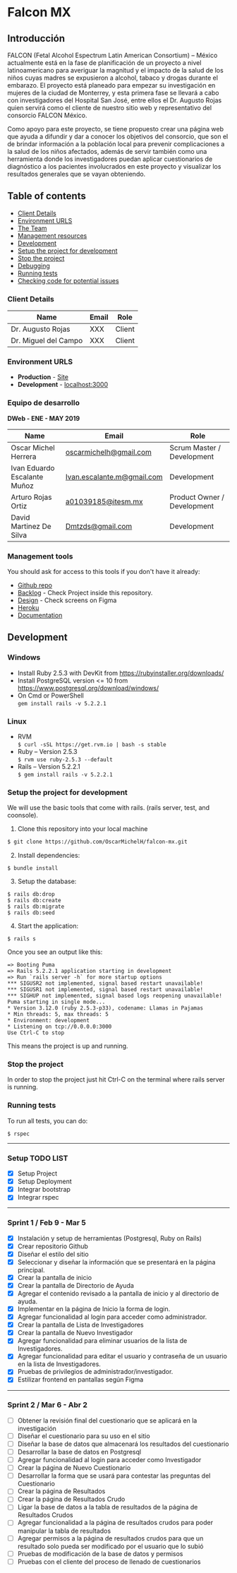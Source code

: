 # Falcon MX

## Introducción 
FALCON (Fetal Alcohol Espectrum Latin American Consortium) – México actualmente está en la fase de planificación de un proyecto a nivel latinoamericano para averiguar la magnitud y el impacto de la salud de los niños cuyas madres se expusieron a alcohol, tabaco y drogas durante el embarazo. El proyecto está planeado para empezar su investigación en mujeres de la ciudad de Monterrey, y esta primera fase se llevará a cabo con investigadores del Hospital San José, entre ellos el Dr. Augusto Rojas quien servirá como el cliente de nuestro sitio web y representativo del consorcio FALCON  México. 

Como apoyo para este proyecto, se tiene propuesto crear una página web que ayuda a difundir y dar a conocer los objetivos del consorcio, que son el de brindar información a la población local para prevenir complicaciones a la salud de los niños afectados, además de servir también como una herramienta donde los investigadores puedan aplicar cuestionarios de diagnóstico a los pacientes involucrados en este proyecto y visualizar los resultados generales que se vayan obteniendo.

## Table of contents

* [Client Details](#client-details)
* [Environment URLS](#environment-urls)
* [The Team](#team)
* [Management resources](#management-resources)
* [Development](#development)
* [Setup the project for development](#setup-the-project-for-development)
* [Stop the project](#stop-the-project)
* [Debugging](#debugging)
* [Running tests](#running-tests)
* [Checking code for potential issues](#checking-code-for-potential-issues)

### Client Details

| Name               	    | Email             | Role                |
| ------------------------- | ----------------- | ------------------  |
|  Dr. Augusto Rojas | XXX  | Client  |
|  Dr. Miguel del Campo | XXX  | Client  |

### Environment URLS

* **Production** - [Site](https://falcon-mx.herokuapp.com) 
* **Development** - [localhost:3000](localhost:3000)

### Equipo de desarrollo

**DWeb - ENE - MAY 2019**

| Name           				| Email             		| Role        |
| ---------------------------- 	| ------------------------- | ----------- |
| Oscar Michel Herrera 	| oscarmichelh@gmail.com	| Scrum Master / Development |
| Ivan Eduardo Escalante Muñoz | Ivan.escalante.m@gmail.com	| Development |
| Arturo Rojas Ortiz | a01039185@itesm.mx	| Product Owner / Development |
| David Martinez De Silva | Dmtzds@gmail.com | Development |

### Management tools

You should ask for access to this tools if you don't have it already:

* [Github repo](https://github.com/OscarMichelH/falcon-mx)
* [Backlog](#) - Check Project inside this repository.
* [Design](https://www.figma.com/file/M7cF5AJQcHuR9B5lUF7LsDlI/falcon-mx?node-id=0%3A1) - Check screens on Figma
* [Heroku](#) 
* [Documentation](https://docs.google.com/document/d/1jP-n8mDId2S0_CWuAF_EurVlkxabR36NJNl0eDVC1PQ/edit?usp=sharing)

## Development

### Windows
* Install Ruby 2.5.3 with DevKit from https://rubyinstaller.org/downloads/
* Install PostgreSQL version <= 10 from https://www.postgresql.org/download/windows/
* On Cmd or PowerShell
\
`gem install rails -v 5.2.2.1`

### Linux
* RVM
\
`$ curl -sSL https://get.rvm.io | bash -s stable`
* Ruby – Version 2.5.3
\
`$ rvm use ruby-2.5.3 --default`
* Rails – Version 5.2.2.1
\
`$ gem install rails -v 5.2.2.1`

### Setup the project for development

We will use the basic tools that come with rails. (rails server, test, and coonsole).

1. Clone this repository into your local machine

```bash
$ git clone https://github.com/OscarMichelH/falcon-mx.git
```
2. Install dependencies:

```
$ bundle install
````

3. Setup the database:
```
$ rails db:drop
$ rails db:create
$ rails db:migrate
$ rails db:seed
```

4. Start the application:

```
$ rails s
```

Once you see an output like this:

```
=> Booting Puma
=> Rails 5.2.2.1 application starting in development
=> Run `rails server -h` for more startup options
*** SIGUSR2 not implemented, signal based restart unavailable!
*** SIGUSR1 not implemented, signal based restart unavailable!
*** SIGHUP not implemented, signal based logs reopening unavailable!
Puma starting in single mode...
* Version 3.12.0 (ruby 2.5.3-p33), codename: Llamas in Pajamas
* Min threads: 5, max threads: 5
* Environment: development
* Listening on tcp://0.0.0.0:3000
Use Ctrl-C to stop
```

This means the project is up and running.

### Stop the project

In order to stop the project just hit Ctrl-C on the terminal where rails server is running.

### Running tests

To run all tests, you can do:

```
$ rspec 
```

---
### Setup TODO LIST
- [X] Setup Project
- [X] Setup Deployment
- [X] Integrar bootstrap
- [X] Integrar rspec

---

### Sprint 1 / Feb 9 - Mar 5
- [X] Instalación y setup de herramientas (Postgresql, Ruby on Rails)
- [X] Crear repositorio Github
- [X] Diseñar el estilo del sitio
- [X] Seleccionar y diseñar la información que se presentará en la página principal.
- [X] Crear la pantalla de inicio
- [X] Crear la pantalla de Directorio de Ayuda
- [X] Agregar el contenido revisado a la pantalla de inicio y al directorio de ayuda.
- [X] Implementar en la página de Inicio la forma de login.
- [X] Agregar funcionalidad al login para acceder como administrador.
- [X] Crear la pantalla de Lista de Investigadores
- [X] Crear la pantalla de Nuevo Investigador
- [X] Agregar funcionalidad para  eliminar usuarios de la lista de Investigadores. 
- [X] Agregar funcionalidad para editar el usuario y contraseña de un usuario en la lista de Investigadores.
- [X] Pruebas de privilegios de administrador/investigador.
- [X] Estilizar frontend en pantallas según Figma

---

### Sprint 2 / Mar 6 - Abr 2
- [ ] Obtener la revisión final del cuestionario que se aplicará en la investigación
- [ ] Diseñar el cuestionario para su uso en el sitio
- [ ] Diseñar la base de datos que almacenará los resultados del cuestionario
- [ ] Desarrollar la base de datos en Postgresql
- [ ] Agregar funcionalidad al login para acceder como Investigador
- [ ] Crear la página de Nuevo Cuestionario
- [ ] Desarrollar la forma que se usará para contestar las preguntas del Cuestionario
- [ ] Crear la página de Resultados
- [ ] Crear la página de Resultados Crudo
- [ ] Ligar la base de datos a la tabla de resultados de la página de Resultados Crudos
- [ ] Agregar funcionalidad a la página de resultados crudos para poder manipular la tabla de resultados
- [ ] Agregar permisos a la página de resultados crudos para que un resultado solo pueda ser modificado por el usuario que lo subió
- [ ] Pruebas de modificación de la base de datos y permisos
- [ ] Pruebas con el cliente del proceso de llenado de cuestionarios
